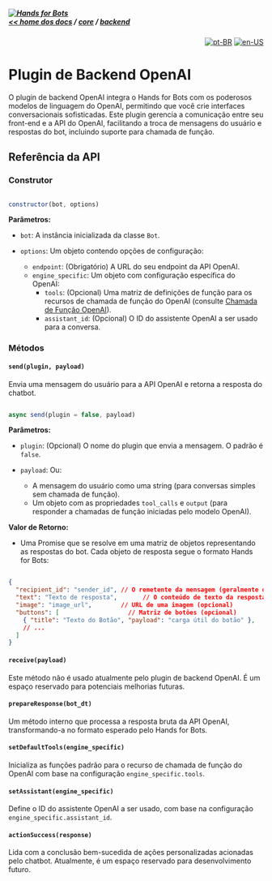 ##### [![Hands for Bots](https://img.shields.io/badge/[•__•]-Hands_for_Bots-purple?style=social) <br>&lt;&lt; home dos docs](../../README.md) / [core](../../core.md) / [backend](../backend.md)

<div align="right">

[![pt-BR](https://img.shields.io/badge/pt-BR-white)](./openai.md)
[![en-US](https://img.shields.io/badge/en-US-white)](../../en-us/core/backend/openai.md)

</div>


# Plugin de Backend OpenAI


O plugin de backend OpenAI integra o Hands for Bots com os poderosos modelos de linguagem do OpenAI, permitindo que você crie interfaces conversacionais sofisticadas. Este plugin gerencia a comunicação entre seu front-end e a API do OpenAI, facilitando a troca de mensagens do usuário e respostas do bot, incluindo suporte para chamada de função.


## Referência da API


### Construtor


```javascript

constructor(bot, options)

```


**Parâmetros:**


- `bot`: A instância inicializada da classe `Bot`.

- `options`: Um objeto contendo opções de configuração:
  - `endpoint`: (Obrigatório) A URL do seu endpoint da API OpenAI.  
  - `engine_specific`: Um objeto com configuração específica do OpenAI:
    - `tools`: (Opcional) Uma matriz de definições de função para os recursos de chamada de função do OpenAI (consulte [Chamada de Função OpenAI](https://platform.openai.com/docs/guides/function-calling)).
    - `assistant_id`: (Opcional) O ID do assistente OpenAI a ser usado para a conversa.

### Métodos


#### `send(plugin, payload)`


Envia uma mensagem do usuário para a API OpenAI e retorna a resposta do chatbot.


```javascript

async send(plugin = false, payload)

```


**Parâmetros:**


- `plugin`: (Opcional) O nome do plugin que envia a mensagem. O padrão é `false`.

- `payload`:  Ou:
  -  A mensagem do usuário como uma string (para conversas simples sem chamada de função). 
  - Um objeto com as propriedades `tool_calls` e `output` (para responder a chamadas de função iniciadas pelo modelo OpenAI).

**Valor de Retorno:**


- Uma Promise que se resolve em uma matriz de objetos representando as respostas do bot. Cada objeto de resposta segue o formato Hands for Bots:


```json

{
  "recipient_id": "sender_id", // O remetente da mensagem (geralmente o ID do chatbot)
  "text": "Texto de resposta",       // O conteúdo de texto da resposta
  "image": "image_url",        // URL de uma imagem (opcional)
  "buttons": [                   // Matriz de botões (opcional)
    { "title": "Texto do Botão", "payload": "carga útil do botão" },
    // ...
  ]
}

```


#### `receive(payload)`


Este método não é usado atualmente pelo plugin de backend OpenAI. É um espaço reservado para potenciais melhorias futuras.


#### `prepareResponse(bot_dt)`


Um método interno que processa a resposta bruta da API OpenAI, transformando-a no formato esperado pelo Hands for Bots.


#### `setDefaultTools(engine_specific)`


Inicializa as funções padrão para o recurso de chamada de função do OpenAI com base na configuração `engine_specific.tools`.


#### `setAssistant(engine_specific)`


Define o ID do assistente OpenAI a ser usado, com base na configuração `engine_specific.assistant_id`.


#### `actionSuccess(response)`


Lida com a conclusão bem-sucedida de ações personalizadas acionadas pelo chatbot. Atualmente, é um espaço reservado para desenvolvimento futuro.

